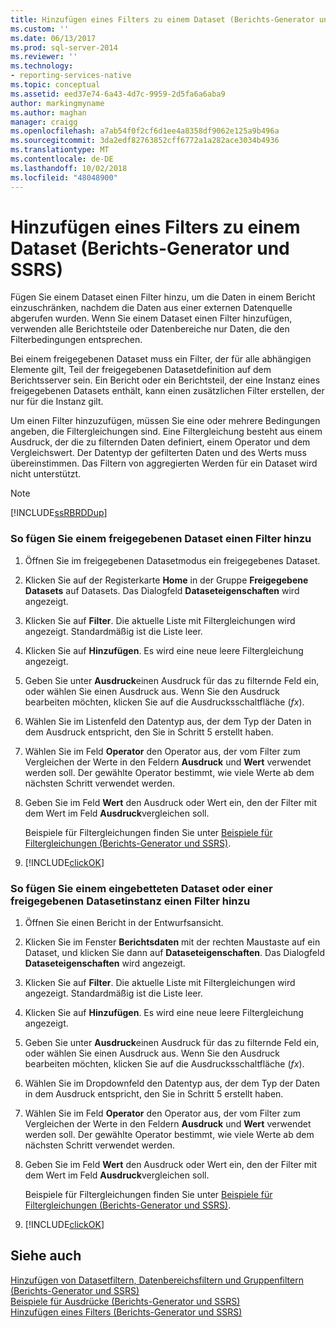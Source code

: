 ```yaml
---
title: Hinzufügen eines Filters zu einem Dataset (Berichts-Generator und SSRS) | Microsoft-Dokumentation
ms.custom: ''
ms.date: 06/13/2017
ms.prod: sql-server-2014
ms.reviewer: ''
ms.technology:
- reporting-services-native
ms.topic: conceptual
ms.assetid: eed37e74-6a43-4d7c-9959-2d5fa6a6aba9
author: markingmyname
ms.author: maghan
manager: craigg
ms.openlocfilehash: a7ab54f0f2cf6d1ee4a8358df9062e125a9b496a
ms.sourcegitcommit: 3da2edf82763852cff6772a1a282ace3034b4936
ms.translationtype: MT
ms.contentlocale: de-DE
ms.lasthandoff: 10/02/2018
ms.locfileid: "48048900"
---
```

# <a name="add-a-filter-to-a-dataset-report-builder-and-ssrs"></a>Hinzufügen eines Filters zu einem Dataset (Berichts-Generator und SSRS)
  Fügen Sie einem Dataset einen Filter hinzu, um die Daten in einem Bericht einzuschränken, nachdem die Daten aus einer externen Datenquelle abgerufen wurden. Wenn Sie einem Dataset einen Filter hinzufügen, verwenden alle Berichtsteile oder Datenbereiche nur Daten, die den Filterbedingungen entsprechen.  
  
 Bei einem freigegebenen Dataset muss ein Filter, der für alle abhängigen Elemente gilt, Teil der freigegebenen Datasetdefinition auf dem Berichtsserver sein. Ein Bericht oder ein Berichtsteil, der eine Instanz eines freigegebenen Datasets enthält, kann einen zusätzlichen Filter erstellen, der nur für die Instanz gilt.  
  
 Um einen Filter hinzuzufügen, müssen Sie eine oder mehrere Bedingungen angeben, die Filtergleichungen sind. Eine Filtergleichung besteht aus einem Ausdruck, der die zu filternden Daten definiert, einem Operator und dem Vergleichswert. Der Datentyp der gefilterten Daten und des Werts muss übereinstimmen. Das Filtern von aggregierten Werden für ein Dataset wird nicht unterstützt.  
  
> [!NOTE]  
>  [!INCLUDE[ssRBRDDup](../../includes/ssrbrddup-md.md)]  
  
### <a name="to-add-a-filter-to-a-shared-dataset"></a>So fügen Sie einem freigegebenen Dataset einen Filter hinzu  
  
1.  Öffnen Sie im freigegebenen Datasetmodus ein freigegebenes Dataset.  
  
2.  Klicken Sie auf der Registerkarte **Home** in der Gruppe **Freigegebene Datasets** auf Datasets. Das Dialogfeld **Dataseteigenschaften** wird angezeigt.  
  
3.  Klicken Sie auf **Filter**. Die aktuelle Liste mit Filtergleichungen wird angezeigt. Standardmäßig ist die Liste leer.  
  
4.  Klicken Sie auf **Hinzufügen**. Es wird eine neue leere Filtergleichung angezeigt.  
  
5.  Geben Sie unter **Ausdruck**einen Ausdruck für das zu filternde Feld ein, oder wählen Sie einen Ausdruck aus. Wenn Sie den Ausdruck bearbeiten möchten, klicken Sie auf die Ausdrucksschaltfläche (*fx*).  
  
6.  Wählen Sie im Listenfeld den Datentyp aus, der dem Typ der Daten in dem Ausdruck entspricht, den Sie in Schritt 5 erstellt haben.  
  
7.  Wählen Sie im Feld **Operator** den Operator aus, der vom Filter zum Vergleichen der Werte in den Feldern **Ausdruck** und **Wert** verwendet werden soll. Der gewählte Operator bestimmt, wie viele Werte ab dem nächsten Schritt verwendet werden.  
  
8.  Geben Sie im Feld **Wert** den Ausdruck oder Wert ein, den der Filter mit dem Wert im Feld **Ausdruck**vergleichen soll.  
  
     Beispiele für Filtergleichungen finden Sie unter [Beispiele für Filtergleichungen (Berichts-Generator und SSRS)](../report-design/filter-equation-examples-report-builder-and-ssrs.md).  
  
9. [!INCLUDE[clickOK](../../includes/clickok-md.md)]  
  
### <a name="to-add-a-filter-to-an-embedded-dataset-or-a-shared-dataset-instance"></a>So fügen Sie einem eingebetteten Dataset oder einer freigegebenen Datasetinstanz einen Filter hinzu  
  
1.  Öffnen Sie einen Bericht in der Entwurfsansicht.  
  
2.  Klicken Sie im Fenster **Berichtsdaten** mit der rechten Maustaste auf ein Dataset, und klicken Sie dann auf **Dataseteigenschaften**. Das Dialogfeld **Dataseteigenschaften** wird angezeigt.  
  
3.  Klicken Sie auf **Filter**. Die aktuelle Liste mit Filtergleichungen wird angezeigt. Standardmäßig ist die Liste leer.  
  
4.  Klicken Sie auf **Hinzufügen**. Es wird eine neue leere Filtergleichung angezeigt.  
  
5.  Geben Sie unter **Ausdruck**einen Ausdruck für das zu filternde Feld ein, oder wählen Sie einen Ausdruck aus. Wenn Sie den Ausdruck bearbeiten möchten, klicken Sie auf die Ausdrucksschaltfläche (*fx*).  
  
6.  Wählen Sie im Dropdownfeld den Datentyp aus, der dem Typ der Daten in dem Ausdruck entspricht, den Sie in Schritt 5 erstellt haben.  
  
7.  Wählen Sie im Feld **Operator** den Operator aus, der vom Filter zum Vergleichen der Werte in den Feldern **Ausdruck** und **Wert** verwendet werden soll. Der gewählte Operator bestimmt, wie viele Werte ab dem nächsten Schritt verwendet werden.  
  
8.  Geben Sie im Feld **Wert** den Ausdruck oder Wert ein, den der Filter mit dem Wert im Feld **Ausdruck**vergleichen soll.  
  
     Beispiele für Filtergleichungen finden Sie unter [Beispiele für Filtergleichungen (Berichts-Generator und SSRS)](../report-design/filter-equation-examples-report-builder-and-ssrs.md).  
  
9. [!INCLUDE[clickOK](../../includes/clickok-md.md)]  
  
## <a name="see-also"></a>Siehe auch  
 [Hinzufügen von Datasetfiltern, Datenbereichsfiltern und Gruppenfiltern &#40;Berichts-Generator und SSRS&#41;](../report-design/add-dataset-filters-data-region-filters-and-group-filters.md)   
 [Beispiele für Ausdrücke &#40;Berichts-Generator und SSRS&#41;](../report-design/expression-examples-report-builder-and-ssrs.md)   
 [Hinzufügen eines Filters (Berichts-Generator und SSRS)](../report-design/add-a-filter-report-builder-and-ssrs.md)  
  
  
